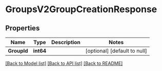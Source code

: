 # GroupsV2GroupCreationResponse

## Properties
Name | Type | Description | Notes
------------ | ------------- | ------------- | -------------
**GroupId** | **int64** |  | [optional] [default to null]

[[Back to Model list]](../README.md#documentation-for-models) [[Back to API list]](../README.md#documentation-for-api-endpoints) [[Back to README]](../README.md)


